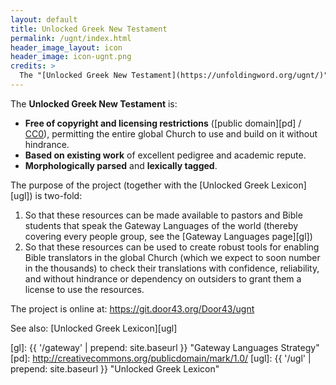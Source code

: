 ```yaml
---
layout: default
title: Unlocked Greek New Testament
permalink: /ugnt/index.html
header_image_layout: icon
header_image: icon-ugnt.png
credits: >
  The "[Unlocked Greek New Testament](https://unfoldingword.org/ugnt/)" is developed by unfoldingWord and developed by [Roma Bible Society](http://romabiblesociety.org), [Wycliffe Associates](http://wycliffeassociates.org), and the [Door43 World Missions Community](https://door43.org/). The Greek text is made available under a [CC0](http://creativecommons.org/publicdomain/zero/1.0/) license and the textual apparatus is made available under a [Creative Commons Attribution 4.0 International](https://creativecommons.org/licenses/by/4.0/) license.
---
```


The **Unlocked Greek New Testament** is:

- **Free of copyright and licensing restrictions** ([public domain][pd] / [CC0][cc0]), permitting the entire global Church to use and build on it without hindrance.
- **Based on existing work** of excellent pedigree and academic repute.
- **Morphologically parsed** and **lexically tagged**.

The purpose of the project (together with the [Unlocked Greek Lexicon][ugl]) is two-fold:

1. So that these resources can be made available to pastors and Bible students that speak the Gateway Languages of the world (thereby covering every people group, see the [Gateway Languages page][gl])
1. So that these resources can be used to create robust tools for enabling Bible translators in the global Church (which we expect to soon number in the thousands) to check their translations with confidence, reliability, and without hindrance or dependency on outsiders to grant them a license to use the resources.

The project is online at: <https://git.door43.org/Door43/ugnt>

See also: [Unlocked Greek Lexicon][ugl]

[cc0]: http://creativecommons.org/publicdomain/zero/1.0/
[gl]: {{ '/gateway' | prepend: site.baseurl }} "Gateway Languages Strategy"
[pd]: http://creativecommons.org/publicdomain/mark/1.0/
[ugl]: {{ '/ugl' | prepend: site.baseurl }} "Unlocked Greek Lexicon"
